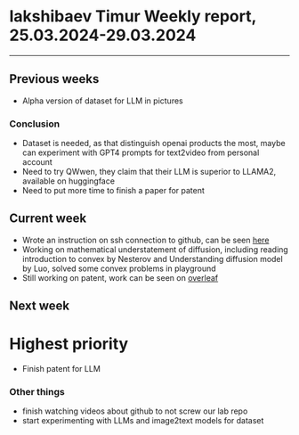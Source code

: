 # Iakshibaev Timur Weekly report, 25.03.2024-29.03.2024

---

## Previous weeks

- Alpha version of dataset for LLM in pictures

### Conclusion

- Dataset is needed, as that distinguish openai products the most, maybe can experiment with GPT4 prompts for text2video from personal account
- Need to try QWwen, they claim that their LLM is superior to LLAMA2, available on huggingface
- Need to put more time to finish a paper for patent

## Current week

- Wrote an instruction on ssh connection to github, can be seen [here](https://github.com/TimuJ/Unilab/blob/97be0f96cf135db84bb502484ae06becce06376a/instuctions/github_ssh_instruction.md)
- Working on mathematical understatement of diffusion, including reading introduction to convex by Nesterov and Understanding diffusion model by Luo, solved some convex problems in playground
- Still working on patent, work can be seen on [overleaf](https://www.overleaf.com/project/6604dec582caf95eac275b92)

## Next week

# Highest priority

- Finish patent for LLM

### Other things

- finish watching videos about github to not screw our lab repo
- start experimenting with LLMs and image2text models for dataset
